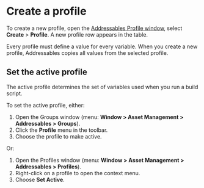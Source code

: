 # Create a profile

To create a new profile, open the [Addressables Profile window](addressables-profiles-window.md), select __Create__ &gt; __Profile__. A new profile row appears in the table.

Every profile must define a value for every variable. When you create a new profile, Addressables copies all values from the selected profile.

## Set the active profile

The active profile determines the set of variables used when you run a build script.

To set the active profile, either:

1. Open the Groups window (menu: __Window > Asset Management > Addressables > Groups__).
2. Click the __Profile__ menu in the toolbar.
3. Choose the profile to make active.

Or:

1. Open the Profiles window (menu: __Window > Asset Management > Addressables > Profiles__).
2. Right-click on a profile to open the context menu.
3. Choose __Set Active__.
